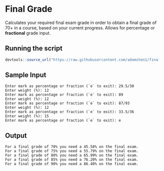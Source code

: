 # Final Grade
Calculates your required final exam grade in order to obtain a final grade of 70+ in a course, based on your current progress. Allows for percentage or **fractional** grade input.

## Running the script

```r
devtools::source_url("https://raw.githubusercontent.com/adamshen1/final-grade/master/final-grade.R")
```

## Sample Input

```
Enter mark as percentage or fraction (`e` to exit): 29.5/30
Enter weight (%): 12
Enter mark as percentage or fraction (`e` to exit): 89
Enter weight (%): 12
Enter mark as percentage or fraction (`e` to exit): 87/93
Enter weight (%): 12
Enter mark as percentage or fraction (`e` to exit): 33.5/36
Enter weight (%): 15
Enter mark as percentage or fraction (`e` to exit): e
```

## Output

```
For a final grade of 70% you need a 45.58% on the final exam.
For a final grade of 75% you need a 55.79% on the final exam.
For a final grade of 80% you need a 65.99% on the final exam.
For a final grade of 85% you need a 76.20% on the final exam.
For a final grade of 90% you need a 86.40% on the final exam.
```
